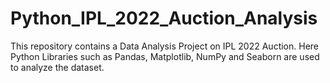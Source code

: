 # Python_IPL_2022_Auction_Analysis
This repository contains a Data Analysis Project on IPL 2022 Auction. Here Python Libraries such as Pandas, Matplotlib, NumPy and Seaborn are used to analyze the dataset.
